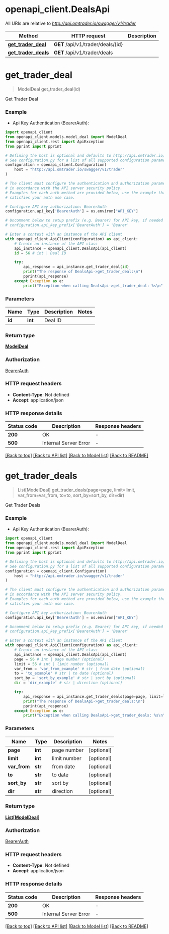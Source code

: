 # openapi_client.DealsApi

All URIs are relative to *http://api.omtrader.io/swagger/v1/trader*

Method | HTTP request | Description
------------- | ------------- | -------------
[**get_trader_deal**](DealsApi.md#get_trader_deal) | **GET** /api/v1/trader/deals/{id} | 
[**get_trader_deals**](DealsApi.md#get_trader_deals) | **GET** /api/v1/trader/deals | 


# **get_trader_deal**
> ModelDeal get_trader_deal(id)

Get Trader Deal

### Example

* Api Key Authentication (BearerAuth):

```python
import openapi_client
from openapi_client.models.model_deal import ModelDeal
from openapi_client.rest import ApiException
from pprint import pprint

# Defining the host is optional and defaults to http://api.omtrader.io/swagger/v1/trader
# See configuration.py for a list of all supported configuration parameters.
configuration = openapi_client.Configuration(
    host = "http://api.omtrader.io/swagger/v1/trader"
)

# The client must configure the authentication and authorization parameters
# in accordance with the API server security policy.
# Examples for each auth method are provided below, use the example that
# satisfies your auth use case.

# Configure API key authorization: BearerAuth
configuration.api_key['BearerAuth'] = os.environ["API_KEY"]

# Uncomment below to setup prefix (e.g. Bearer) for API key, if needed
# configuration.api_key_prefix['BearerAuth'] = 'Bearer'

# Enter a context with an instance of the API client
with openapi_client.ApiClient(configuration) as api_client:
    # Create an instance of the API class
    api_instance = openapi_client.DealsApi(api_client)
    id = 56 # int | Deal ID

    try:
        api_response = api_instance.get_trader_deal(id)
        print("The response of DealsApi->get_trader_deal:\n")
        pprint(api_response)
    except Exception as e:
        print("Exception when calling DealsApi->get_trader_deal: %s\n" % e)
```



### Parameters


Name | Type | Description  | Notes
------------- | ------------- | ------------- | -------------
 **id** | **int**| Deal ID | 

### Return type

[**ModelDeal**](ModelDeal.md)

### Authorization

[BearerAuth](../README.md#BearerAuth)

### HTTP request headers

 - **Content-Type**: Not defined
 - **Accept**: application/json

### HTTP response details

| Status code | Description | Response headers |
|-------------|-------------|------------------|
**200** | OK |  -  |
**500** | Internal Server Error |  -  |

[[Back to top]](#) [[Back to API list]](../README.md#documentation-for-api-endpoints) [[Back to Model list]](../README.md#documentation-for-models) [[Back to README]](../README.md)

# **get_trader_deals**
> List[ModelDeal] get_trader_deals(page=page, limit=limit, var_from=var_from, to=to, sort_by=sort_by, dir=dir)

Get Trader Deals

### Example

* Api Key Authentication (BearerAuth):

```python
import openapi_client
from openapi_client.models.model_deal import ModelDeal
from openapi_client.rest import ApiException
from pprint import pprint

# Defining the host is optional and defaults to http://api.omtrader.io/swagger/v1/trader
# See configuration.py for a list of all supported configuration parameters.
configuration = openapi_client.Configuration(
    host = "http://api.omtrader.io/swagger/v1/trader"
)

# The client must configure the authentication and authorization parameters
# in accordance with the API server security policy.
# Examples for each auth method are provided below, use the example that
# satisfies your auth use case.

# Configure API key authorization: BearerAuth
configuration.api_key['BearerAuth'] = os.environ["API_KEY"]

# Uncomment below to setup prefix (e.g. Bearer) for API key, if needed
# configuration.api_key_prefix['BearerAuth'] = 'Bearer'

# Enter a context with an instance of the API client
with openapi_client.ApiClient(configuration) as api_client:
    # Create an instance of the API class
    api_instance = openapi_client.DealsApi(api_client)
    page = 56 # int | page number (optional)
    limit = 56 # int | limit number (optional)
    var_from = 'var_from_example' # str | from date (optional)
    to = 'to_example' # str | to date (optional)
    sort_by = 'sort_by_example' # str | sort by (optional)
    dir = 'dir_example' # str | direction (optional)

    try:
        api_response = api_instance.get_trader_deals(page=page, limit=limit, var_from=var_from, to=to, sort_by=sort_by, dir=dir)
        print("The response of DealsApi->get_trader_deals:\n")
        pprint(api_response)
    except Exception as e:
        print("Exception when calling DealsApi->get_trader_deals: %s\n" % e)
```



### Parameters


Name | Type | Description  | Notes
------------- | ------------- | ------------- | -------------
 **page** | **int**| page number | [optional] 
 **limit** | **int**| limit number | [optional] 
 **var_from** | **str**| from date | [optional] 
 **to** | **str**| to date | [optional] 
 **sort_by** | **str**| sort by | [optional] 
 **dir** | **str**| direction | [optional] 

### Return type

[**List[ModelDeal]**](ModelDeal.md)

### Authorization

[BearerAuth](../README.md#BearerAuth)

### HTTP request headers

 - **Content-Type**: Not defined
 - **Accept**: application/json

### HTTP response details

| Status code | Description | Response headers |
|-------------|-------------|------------------|
**200** | OK |  -  |
**500** | Internal Server Error |  -  |

[[Back to top]](#) [[Back to API list]](../README.md#documentation-for-api-endpoints) [[Back to Model list]](../README.md#documentation-for-models) [[Back to README]](../README.md)

